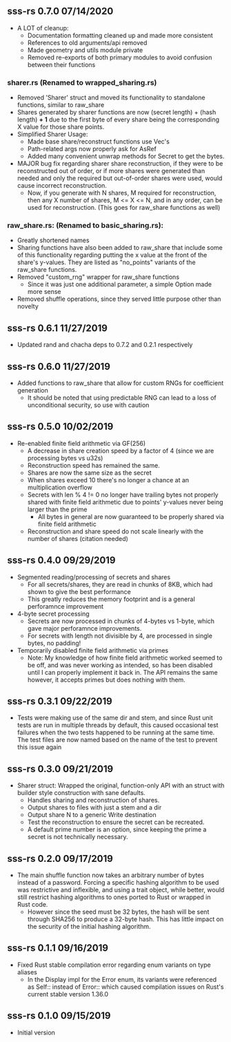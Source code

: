 ## sss-rs 0.7.0 07/14/2020
 - A LOT of cleanup:
 	- Documentation formatting cleaned up and made more consistent
	- References to old arguments/api removed
	- Made geometry and utils module private
	- Removed re-exports of both primary modules to avoid confusion between their functions
### sharer.rs **(Renamed to wrapped_sharing.rs)**
 - Removed 'Sharer' struct and moved its functionality to standalone functions, similar to raw_share
 - Shares generated by sharer functions are now (secret length) + (hash length) **+ 1** due to the 
   first byte of every share being the corresponding X value for those share points.
 - Simplified Sharer Usage:
	- Made base share/reconstruct functions use Vec's
	- Path-related args now properly ask for AsRef<Path>
	- Added many convenient unwrap methods for Secret to get the bytes.
 - MAJOR bug fix regarding sharer share reconstruction, if they were to be reconstructed out of order,
   or if more shares were generated than needed and only the required but out-of-order shares were 
   used, would cause incorrect reconstruction.
   	- Now, if you generate with N shares, M required for reconstruction, then any X number of shares, 
	  M <= X <= N, and in any order, can be used for reconstruction. (This goes for raw_share functions
	  as well)
### raw_share.rs: **(Renamed to basic_sharing.rs)**:
 - Greatly shortened names
 - Sharing functions have also been added to raw_share that include some of this functionality 
   regarding putting the x value at the front of the share's y-values. They are listed as 
   "no_points" variants of the raw_share functions.
 - Removed "custom_rng" wrapper for raw_share functions
	- Since it was just one additional parameter, a simple Option made more sense
 - Removed shuffle operations, since they served little purpose other than novelty


## sss-rs 0.6.1 11/27/2019
 - Updated rand and chacha deps to 0.7.2 and 0.2.1 respectively


## sss-rs 0.6.0 11/27/2019
 - Added functions to raw_share that allow for custom RNGs for coefficient generation
 	- It should be noted that using predictable RNG can lead to a loss of unconditional security,
		so use with caution

## sss-rs 0.5.0 10/02/2019
 - Re-enabled finite field arithmetic via GF(256)
 	- A decrease in share creation speed by a factor of 4 (since we are processing bytes vs u32s)
	- Reconstruction speed has remained the same.
 	- Shares are now the same size as the secret
	- When shares exceed 10 there's no longer a chance at an multiplication overflow
	- Secrets with len % 4 != 0 no longer have trailing bytes not properly shared with finite field 
		arithmetic due to points' y-values never being larger than the prime
		- All bytes in general are now guaranteed to be properly shared via finite field arithmetic
	- Reconstruction and share speed do not scale linearly with the number of shares (citation needed)

## sss-rs 0.4.0 09/29/2019
 - Segmented reading/processing of secrets and shares
	- For all secrets/shares, they are read in chunks of 8KB, which had shown to give the best 
	 performance
 	- This greatly reduces the memory footprint and is a general perforamnce improvement
 - 4-byte secret processing
 	- Secrets are now processed in chunks of 4-bytes vs 1-byte, which gave major perforamnce 
	  improvements.
	- For secrets with length not divisible by 4, are processed in single bytes, no padding!
 - Temporarily disabled finite field arithmetic via primes
 	- Note: My knowledge of how finite field arithmetic worked seemed to be off, and was never 
	working as intended, so has been disabled until I can properly implement it back in. The API
	remains the same however, it accepts primes but does nothing with them.

## sss-rs 0.3.1 09/22/2019
 - Tests were making use of the same dir and stem, and since Rust unit tests are run in multiple threads by default, this caused occasional test failures when the two tests happened to be running at the same time. The test files are now named based on the name of the test to prevent this issue again

## sss-rs 0.3.0 09/21/2019
 - Sharer struct: Wrapped the original, function-only API with an struct with builder style construction with sane defaults.
 	- Handles sharing and reconstruction of shares. 
	- Output shares to files with just a stem and a dir
	- Output share N to a generic Write destination
	- Test the reconstruction to ensure the secret can be recreated.
 	- A default prime number is an option, since keeping the prime a secret is not technically necessary.
	
## sss-rs 0.2.0 09/17/2019
 - The main shuffle function now takes an arbitrary number of bytes instead of a password. Forcing a 
 specific hashing algorithm to be used was restrictive and inflexible, and using a trait object, while 
 better, would still restrict hashing algorithms to ones ported to Rust or wrapped in Rust code. 
 	- However since the seed must be 32 bytes, the hash will be sent through SHA256 to produce a 
	32-byte hash. This has little impact on the security of the initial hashing algorithm.

## sss-rs 0.1.1 09/16/2019
 - Fixed Rust stable compilation error regarding enum variants on type aliases
 	- In the Display impl for the Error enum, its variants were referenced as Self:: instead of Error::
	  which caused compilation issues on Rust's current stable version 1.36.0


## sss-rs 0.1.0 09/15/2019
 - Initial version 
